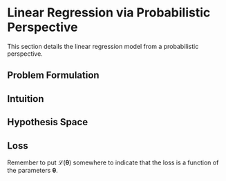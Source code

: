 # Linear Regression via Probabilistic Perspective

This section details the linear regression model from a probabilistic perspective.


## Problem Formulation

## Intuition

## Hypothesis Space

## Loss

Remember to put $\mathcal{L}(\boldsymbol{\theta})$ somewhere to indicate that the loss is a function of the parameters $\boldsymbol{\theta}$.